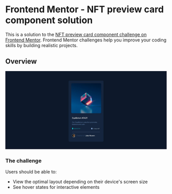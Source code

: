 # Frontend Mentor - NFT preview card component solution

This is a solution to the [NFT preview card component challenge on Frontend Mentor](https://www.frontendmentor.io/challenges/nft-preview-card-component-SbdUL_w0U). Frontend Mentor challenges help you improve your coding skills by building realistic projects. 


## Overview

![](./ss.JPG)

### The challenge

Users should be able to:

- View the optimal layout depending on their device's screen size
- See hover states for interactive elements


